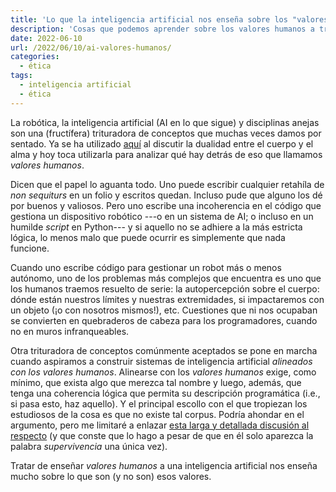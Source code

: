 ```yaml
---
title: 'Lo que la inteligencia artificial nos enseña sobre los "valores humanos"'
description: 'Cosas que podemos aprender sobre los valores humanos a través del estudio de la inteligencia artificial'
date: 2022-06-10
url: /2022/06/10/ai-valores-humanos/
categories:
  - ética
tags:
  - inteligencia artificial
  - ética
---
```


La robótica, la inteligencia artificial (AI en lo que sigue) y disciplinas anejas son una (fructífera) trituradora de conceptos que muchas veces damos por sentado. Ya se ha utilizado [aquí](https://piensoluegohesobrevivido.es/2022/05/13/dualidad-cuerpo-alma/) al discutir la dualidad entre el cuerpo y el alma y hoy toca utilizarla para analizar qué hay detrás de eso que llamamos _valores humanos_.

Dicen que el papel lo aguanta todo. Uno puede escribir cualquier retahíla de _non sequiturs_ en un folio y escritos quedan. Incluso pude que alguno los dé por buenos y valiosos. Pero uno escribe una incoherencia en el código que gestiona un dispositivo robótico ---o en un sistema de AI; o incluso en un humilde _script_ en Python--- y si aquello no se adhiere a la más estricta lógica, lo menos malo que puede ocurrir es simplemente que nada funcione.

Cuando uno escribe código para gestionar un robot más o menos autónomo, uno de los problemas más complejos que encuentra es uno que los humanos traemos resuelto de serie: la autopercepción sobre el cuerpo: dónde están nuestros límites y nuestras extremidades, si impactaremos con un objeto (¡o con nosotros mismos!), etc. Cuestiones que ni nos ocupaban se convierten en quebraderos de cabeza para los programadores, cuando no en muros infranqueables.

Otra trituradora de conceptos comúnmente aceptados se pone en marcha cuando aspiramos a construir sistemas de inteligencia artificial _alineados con los valores humanos_. Alinearse con los _valores humanos_ exige, como mínimo, que exista algo que merezca tal nombre y luego, además, que tenga una coherencia lógica que permita su descripción programática (i.e., si pasa esto, haz aquello). Y el principal escollo con el que tropiezan los estudiosos de la cosa es que no existe tal corpus. Podría ahondar en el argumento, pero me limitaré a enlazar [esta larga y detallada discusión al respecto](https://www.lesswrong.com/posts/ngqvnWGsvTEiTASih/ai-alignment-problem-human-values-don-t-actually-exist) (y que conste que lo hago a pesar de que en él solo aparezca la palabra _supervivencia_ una única vez).

Tratar de enseñar _valores humanos_ a una inteligencia artificial nos enseña mucho sobre lo que son (y no son) esos valores.